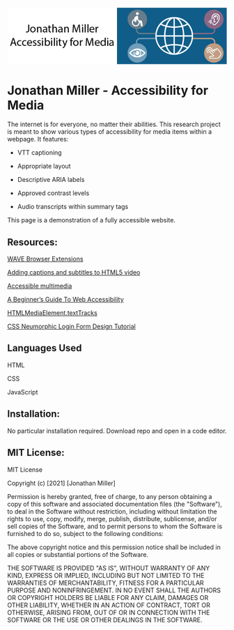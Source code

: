 ![header image](/images/readmeBanner.jpg "Jonathan Miller - Accessibility for Media")

# Jonathan Miller - Accessibility for Media
The internet is for everyone, no matter their abilities. This research project is meant to show various types of accessibility for media items within a webpage. It features:

- VTT captioning

- Appropriate layout

- Descriptive ARIA labels

- Approved contrast levels

- Audio transcripts within summary tags

This page is a demonstration of a fully accessible website.

## Resources:
[WAVE Browser Extensions](https://wave.webaim.org/extension/ 'WAVE Browser Extension')

[Adding captions and subtitles to HTML5 video](https://developer.mozilla.org/en-US/docs/Web/Guide/Audio_and_video_delivery/Adding_captions_and_subtitles_to_HTML5_video 'MDN')

[Accessible multimedia](https://developer.mozilla.org/en-US/docs/Learn/Accessibility/Multimedia 'MDN')

[A Beginner’s Guide To Web Accessibility](https://bootcamp.uxdesign.cc/beginners-guide-to-web-accessibility-514644750b0f 'Bootcamp')

[HTMLMediaElement.textTracks](https://developer.mozilla.org/en-US/docs/Web/API/HTMLMediaElement/textTracks 'MDN')

[CSS Neumorphic Login Form Design Tutorial](http://chrisdavidmills.github.io/html5-captions-and-subtitles-content-kit/tutorial/ 'GitHub')

## Languages Used
HTML

CSS

JavaScript

## Installation:
No particular installation required. Download repo and open in a code editor.

## MIT License:
MIT License

Copyright (c) [2021] [Jonathan Miller]

Permission is hereby granted, free of charge, to any person obtaining a copy
of this software and associated documentation files (the "Software"), to deal
in the Software without restriction, including without limitation the rights
to use, copy, modify, merge, publish, distribute, sublicense, and/or sell
copies of the Software, and to permit persons to whom the Software is
furnished to do so, subject to the following conditions:

The above copyright notice and this permission notice shall be included in all
copies or substantial portions of the Software.

THE SOFTWARE IS PROVIDED "AS IS", WITHOUT WARRANTY OF ANY KIND, EXPRESS OR
IMPLIED, INCLUDING BUT NOT LIMITED TO THE WARRANTIES OF MERCHANTABILITY,
FITNESS FOR A PARTICULAR PURPOSE AND NONINFRINGEMENT. IN NO EVENT SHALL THE
AUTHORS OR COPYRIGHT HOLDERS BE LIABLE FOR ANY CLAIM, DAMAGES OR OTHER
LIABILITY, WHETHER IN AN ACTION OF CONTRACT, TORT OR OTHERWISE, ARISING FROM,
OUT OF OR IN CONNECTION WITH THE SOFTWARE OR THE USE OR OTHER DEALINGS IN THE
SOFTWARE.
